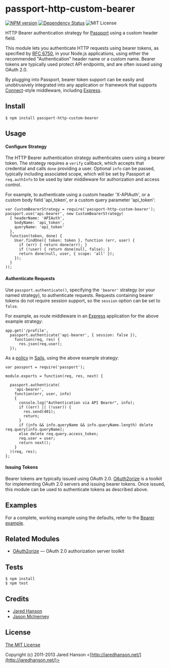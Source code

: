 # passport-http-custom-bearer

[![NPM version](https://img.shields.io/npm/v/passport-http-custom-bearer.svg)](https://www.npmjs.org/package/passport-http-custom-bearer) [![Dependency Status](https://david-dm.org/wwwslinger/passport-http-custom-bearer.png)](https://david-dm.org/wwwslinger/passport-http-custom-bearer)  ![MIT License](http://img.shields.io/badge/license-MIT-green.svg)


HTTP Bearer authentication strategy for [Passport](http://passportjs.org/) using a custom header field.

This module lets you authenticate HTTP requests using bearer tokens, as
specified by [RFC 6750](http://tools.ietf.org/html/rfc6750), in your Node.js
applications, using either the recommended "Authentication" header name or
a custom name.  Bearer tokens are typically used protect API endpoints, and are
often issued using OAuth 2.0.

By plugging into Passport, bearer token support can be easily and unobtrusively
integrated into any application or framework that supports
[Connect](http://www.senchalabs.org/connect/)-style middleware, including
[Express](http://expressjs.com/).

## Install

    $ npm install passport-http-custom-bearer

## Usage

#### Configure Strategy

The HTTP Bearer authentication strategy authenticates users using a bearer
token.  The strategy requires a `verify` callback, which accepts that
credential and calls `done` providing a user.  Optional `info` can be passed,
typically including associated scope, which will be set by Passport at
`req.authInfo` to be used by later middleware for authorization and access
control.

For example, to authenticate using a custom header 'X-APIAuth', or a custom
body field 'api_token', or a custom query parameter 'api_token':

    var CustomBearerStrategy = require('passport-http-custom-bearer');
    passport.use('api-bearer', new CustomBearerStrategy(
      { headerName: 'APIAuth',
        bodyName: 'api_token',
        queryName: 'api_token'
      },
      function(token, done) {
        User.findOne({ token: token }, function (err, user) {
          if (err) { return done(err); }
          if (!user) { return done(null, false); }
          return done(null, user, { scope: 'all' });
        });
      }
    ));

#### Authenticate Requests

Use `passport.authenticate()`, specifying the `'bearer'` strategy (or your named strategy), to
authenticate requests.  Requests containing bearer tokens do not require session
support, so the `session` option can be set to `false`.

For example, as route middleware in an [Express](http://expressjs.com/)
application for the above example strategy:

    app.get('/profile', 
      passport.authenticate('api-bearer', { session: false }),
        function(req, res) {
          res.json(req.user);
      });

As a [policy](http://sailsjs.org/documentation/concepts/policies) in [Sails](http://sailsjs.org/), 
using the above example strategy:

    var passport = require('passport');

    module.exports = function(req, res, next) {

      passport.authenticate(
        'api-bearer',
        function(err, user, info)
        {
          console.log("Authentication via API Bearer", info);
          if ((err) || (!user)) {
            res.send(401);
            return;
          }
          if (info && info.queryName && info.queryName.length) delete req.query[info.queryName];
          else delete req.query.access_token;
          req.user = user;
          return next();
        }
      )(req, res);
    };

#### Issuing Tokens

Bearer tokens are typically issued using OAuth 2.0.  [OAuth2orize](https://github.com/jaredhanson/oauth2orize)
is a toolkit for implementing OAuth 2.0 servers and issuing bearer tokens.  Once
issued, this module can be used to authenticate tokens as described above.

## Examples

For a complete, working example using the defaults, refer to the [Bearer example](https://github.com/passport/express-4.x-http-bearer-example).

## Related Modules

- [OAuth2orize](https://github.com/jaredhanson/oauth2orize) — OAuth 2.0 authorization server toolkit

## Tests

    $ npm install
    $ npm test

## Credits

  - [Jared Hanson](http://github.com/jaredhanson)
  - [Jason McInerney](http://github.com/wwwslinger)

## License

[The MIT License](http://opensource.org/licenses/MIT)

Copyright (c) 2011-2013 Jared Hanson <[http://jaredhanson.net/](http://jaredhanson.net/)>
